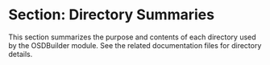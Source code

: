 # Section: Directory Summaries

This section summarizes the purpose and contents of each directory used by the OSDBuilder module. See the related documentation files for directory details.
